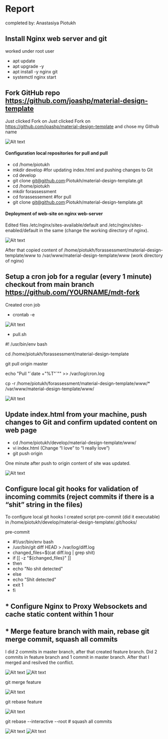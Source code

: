 # Report

completed by: Anastasiya Piotukh

## Install Nginx web server and git
worked under root user
* apt update
* apt upgrade -y
* apt install -y nginx git
* systemctl nginx start
  
## Fork GitHub repo https://github.com/joashp/material-design-template
Just clicked Fork on Just clicked Fork on https://github.com/joashp/material-design-template and chose my Github name

![Alt text](https://github.com/Piotukh/weekly-assessments/blob/main/1.png)

#### Configuration local repositories for pull and pull
* cd /home/piotukh
* mkdir develop #for updating index.html and pushing changes to Git
* cd develop
* git clone git@github.com:Piotukh/material-design-template.git
* cd /home/piotukh
* mkdir forassessment
* cd forassessement #for pull
* git clone git@github.com:Piotukh/material-design-template.git

#### Deployment of web-site on nginx web-server 

Edited files /etc/nginx/sites-available/default and /etc/nginx/sites-enabled/default in the same (change the working directory of nginx).

![Alt text](https://github.com/Piotukh/weekly-assessments/blob/main/2.png)

After that copied content of /home/piotukh/forassessment/material-design-template/www to /var/www/material-design-template/www (work directory of nginx)

## Setup a cron job for a regular (every 1 minute) checkout from main branch https://github.com/YOURNAME/mdt-fork
Created cron job

* crontab -e

![Alt text](https://github.com/Piotukh/weekly-assessments/blob/main/3.png)

* pull.sh

<p> #! /usr/bin/env bash
<p> cd /home/piotukh/forassessment/material-design-template
<p> git pull origin master
<p> echo "Pull "`date +"%T"`"" >> /var/log/cron.log
<p> cp -r /home/piotukh/forassessment/material-design-template/www/* /var/www/material-design-template/www/

![Alt text](https://github.com/Piotukh/weekly-assessments/blob/main/5.png)

## Update index.html from your machine, push changes to Git and confirm updated content on web page

* cd /home/piotukh/develop/material-design-template/www/
* vi index.html (Change “I love” to “I really love”)
* git push origin

One minute after push to origin content of site was updated.
  
![Alt text](https://github.com/Piotukh/weekly-assessments/blob/main/4.png)
  
## Configure local git hooks for validation of incoming commits (reject commits if there is a “shit” string in the files)
To configure local git hooks I created script pre-commit (did it executable) in /home/piotukh/develop/material-design-template/.git/hooks/

pre-commit
* #!/usr/bin/env bash
* /usr/bin/git diff HEAD > /var/log/diff.log
* changed_files=$(cat diff.log | grep shit)
* if [[ -z "${changed_files}" ]]
* then
*   echo "No shit detected"
* else
* 	echo "Shit detected"
* 	exit 1
* fi

## * Configure Nginx to Proxy Websockets and cache static content within 1 hour


## * Merge feature branch with main, rebase git merge commit, squash all commits
I did 2 commits in master branch, after that created feature branch. Did 2 commits in feature branch and 1 commit in master branch. After that I merged and resilved the conflict.
  
![Alt text](https://github.com/Piotukh/weekly-assessments/blob/main/6.png)
![Alt text](https://github.com/Piotukh/weekly-assessments/blob/main/7.png)  
  
git merge feature
  
![Alt text](https://github.com/Piotukh/weekly-assessments/blob/main/8.png)
  
git rebase feature
  
![Alt text](https://github.com/Piotukh/weekly-assessments/blob/main/9.png)

  git rebase --interactive --root # squash all commits
  
![Alt text](https://github.com/Piotukh/weekly-assessments/blob/main/11.png)
![Alt text](https://github.com/Piotukh/weekly-assessments/blob/main/10.png)
